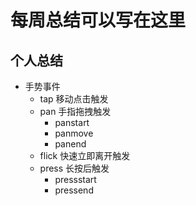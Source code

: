 # 每周总结可以写在这里
## 个人总结
- 手势事件
  - tap  移动点击触发
  - pan  手指拖拽触发
    - panstart
    - panmove
    - panend
  - flick  快速立即离开触发
  - press  长按后触发
    - pressstart
    - pressend
